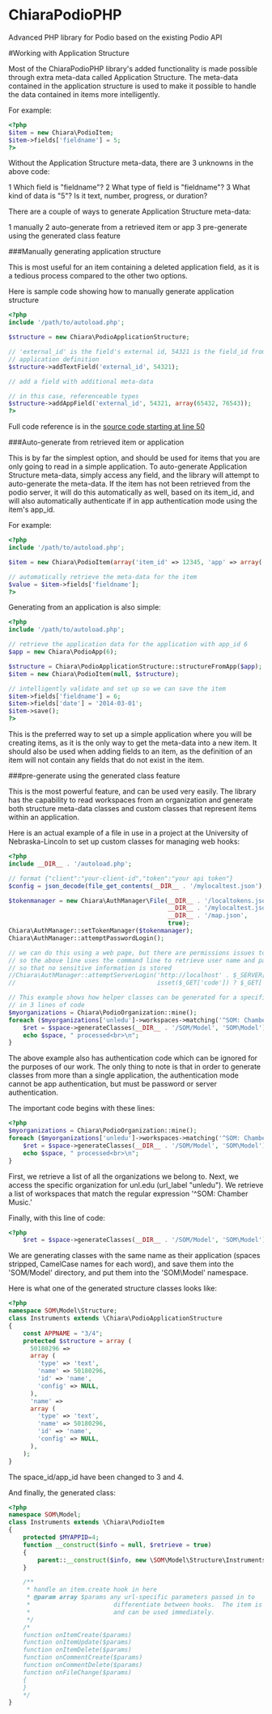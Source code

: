 ChiaraPodioPHP
==============

Advanced PHP library for Podio based on the existing Podio API

#Working with Application Structure

Most of the ChiaraPodioPHP library's added functionality is made possible
through extra meta-data called Application Structure.  The meta-data
contained in the application structure is used to  make it possible to
handle the data contained in items more intelligently.

For example:

```php
<?php
$item = new Chiara\PodioItem;
$item->fields['fieldname'] = 5;
?>
```

Without the Application Structure meta-data, there are 3 unknowns in the
above code:

 1 Which field is "fieldname"?
 2 What type of field is "fieldname"?
 3 What kind of data is "5"?  Is it text, number, progress, or duration?

There are a couple of ways to generate Application Structure meta-data:

 1 manually
 2 auto-generate from a retrieved item or app
 3 pre-generate using the generated class feature

###Manually generating application structure

This is most useful for an item containing a deleted application field, as it
is a tedious process compared to the other two options.

Here is sample code showing how to manually generate application structure

```php
<?php
include '/path/to/autoload.php';

$structure = new Chiara\PodioApplicationStructure;

// 'external_id' is the field's external id, 54321 is the field_id from the
// application definition
$structure->addTextField('external_id', 54321);

// add a field with additional meta-data

// in this case, referenceable types
$structure->addAppField('external_id', 54321, array(65432, 76543));
?>
```

Full code reference is in the [source code starting at line 50](https://github.com/cellog/ChiaraPodioPHP/blob/master/Chiara/PodioApplicationStructure.php#L50)

###Auto-generate from retrieved item or application

This is by far the simplest option, and should be used for items that you are
only going to read in a simple application.  To auto-generate Application
Structure meta-data, simply access any field, and the library will attempt
to auto-generate the meta-data.  If the item has not been retrieved from the
podio server, it will do this automatically as well, based on its item_id, and
will also automatically authenticate if in app authentication mode using the
item's app_id.

For example:

```php
<?php
include '/path/to/autoload.php';

$item = new Chiara\PodioItem(array('item_id' => 12345, 'app' => array('app_id' => 5)));

// automatically retrieve the meta-data for the item
$value = $item->fields['fieldname'];
?>
```

Generating from an application is also simple:

```php
<?php
include '/path/to/autoload.php';

// retrieve the application data for the application with app_id 6
$app = new Chiara\PodioApp(6);

$structure = Chiara\PodioApplicationStructure::structureFromApp($app);
$item = new Chiara\PodioItem(null, $structure);

// intelligently validate and set up so we can save the item
$item->fields['fieldname'] = 6;
$item->fields['date'] = '2014-03-01';
$item->save();
?>
```

This is the preferred way to set up a simple application where you will be
creating items, as it is the only way to get the meta-data into a new
item.  It should also be used when adding fields to an item, as the definition
of an item will not contain any fields that do not exist in the item.

###pre-generate using the generated class feature

This is the most powerful feature, and can be used very easily.  The
library has the capability to read workspaces from an organization and
generate both structure meta-data classes and custom classes that represent
items within an application.

Here is an actual example of a file in use in a project at the University
of Nebraska-Lincoln to set up custom classes for managing web hooks:

```php
<?php
include __DIR__ . '/autoload.php';

// format {"client":"your-client-id","token":"your api token"}
$config = json_decode(file_get_contents(__DIR__ . '/mylocaltest.json'), 1);

$tokenmanager = new Chiara\AuthManager\File(__DIR__ . '/localtokens.json',
                                            __DIR__ . '/mylocaltest.json',
                                            __DIR__ . '/map.json',
                                            true);
Chiara\AuthManager::setTokenManager($tokenmanager);
Chiara\AuthManager::attemptPasswordLogin();

// we can do this using a web page, but there are permissions issues to work out
// so the above line uses the command line to retrieve user name and password
// so that no sensitive information is stored
//Chiara\AuthManager::attemptServerLogin('http://localhost' . $_SERVER['PHP_SELF'], isset($_GET['logout']),
//                                       isset($_GET['code']) ? $_GET['code'] : false);

// This example shows how helper classes can be generated for a specific subset of workspaces
// in 3 lines of code
$myorganizations = Chiara\PodioOrganization::mine();
foreach ($myorganizations['unledu']->workspaces->matching('^SOM: Chamber Music') as $space) {
    $ret = $space->generateClasses(__DIR__ . '/SOM/Model', 'SOM\Model');
    echo $space, " processed<br>\n";
}
```

The above example also has authentication code which can be ignored for the
purposes of our work.  The only thing to note is that in order to generate
classes from more than a single application, the authentication mode cannot
be app authentication, but must be password or server authentication.

The important code begins with these lines:

```php
<?php
$myorganizations = Chiara\PodioOrganization::mine();
foreach ($myorganizations['unledu']->workspaces->matching('^SOM: Chamber Music') as $space) {
    $ret = $space->generateClasses(__DIR__ . '/SOM/Model', 'SOM\Model');
    echo $space, " processed<br>\n";
}
```

First, we retrieve a list of all the organizations we belong to.  Next, we
access the specific organization for unl.edu (url_label "unledu").  We retrieve
a list of workspaces that match the regular expression '^SOM: Chamber Music.'

Finally, with this line of code:

```php
<?php
    $ret = $space->generateClasses(__DIR__ . '/SOM/Model', 'SOM\Model');
```

We are generating classes with the same name as their application (spaces stripped,
CamelCase names for each word), and save them into the 'SOM/Model' directory,
and put them into the 'SOM\Model' namespace.

Here is what one of the generated structure classes looks like:

```php
<?php
namespace SOM\Model\Structure;
class Instruments extends \Chiara\PodioApplicationStructure
{
    const APPNAME = "3/4";
    protected $structure = array (
      50180296 => 
      array (
        'type' => 'text',
        'name' => 50180296,
        'id' => 'name',
        'config' => NULL,
      ),
      'name' => 
      array (
        'type' => 'text',
        'name' => 50180296,
        'id' => 'name',
        'config' => NULL,
      ),
    );
}

```

The space_id/app_id have been changed to 3 and 4.

And finally, the generated class:

```php
<?php
namespace SOM\Model;
class Instruments extends \Chiara\PodioItem
{
    protected $MYAPPID=4;
    function __construct($info = null, $retrieve = true)
    {
        parent::__construct($info, new \SOM\Model\Structure\Instruments, $retrieve);
    }

    /**
     * handle an item.create hook in here
     * @param array $params any url-specific parameters passed in to
     *                       differentiate between hooks.  The item is already set up
     *                       and can be used immediately.
     */
    /*
    function onItemCreate($params)
    function onItemUpdate($params)
    function onItemDelete($params)
    function onCommentCreate($params)
    function onCommentDelete($params)
    function onFileChange($params)
    {
    }
    */
}
```


